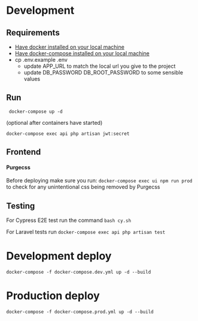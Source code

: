 # Development
## Requirements
- [Have docker installed on your local machine](https://www.digitalocean.com/community/tutorials/how-to-install-and-use-docker-on-ubuntu-20-04)
- [Have docker-compose installed on your local machine](https://docs.docker.com/compose/install/)
- cp .env.example .env
  - update APP_URL to match the local url you give to the project
  - update DB_PASSWORD DB_ROOT_PASSWORD to some sensible values
## Run
`` docker-compose up -d``

(optional after containers have started) 

``docker-compose exec api php artisan jwt:secret``
## Frontend
#### Purgecss
Before deploying make sure you run:
``
docker-compose exec ui npm run prod
``
to check for any unintentional css being removed by Purgecss

## Testing

For Cypress E2E test run the command
``
bash cy.sh
``

For Laravel tests run
``
docker-compose exec api php artisan test
``
# Development deploy
``
docker-compose -f docker-compose.dev.yml up -d --build
``

# Production deploy
``
docker-compose -f docker-compose.prod.yml up -d --build
``